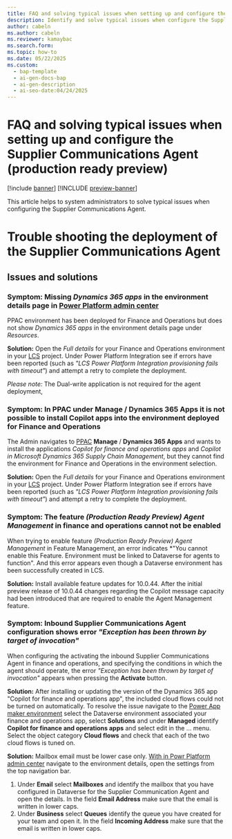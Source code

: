 ```yaml
---
title: FAQ and solving typical issues when setting up and configure the Supplier Communications Agent (production ready preview)
description: Identify and solve typical issues when configure the Supplier Communications Agent in Dynamics 365 Supply Chain Management to streamline vendor communication.
author: cabeln
ms.author: cabeln
ms.reviewer: kamaybac
ms.search.form: 
ms.topic: how-to
ms.date: 05/22/2025
ms.custom:
  - bap-template
  - ai-gen-docs-bap
  - ai-gen-description
  - ai-seo-date:04/24/2025
---
```


# FAQ and solving typical issues when setting up and configure the Supplier Communications Agent (production ready preview)

[!include [banner](../includes/banner.md)]
[!INCLUDE [preview-banner](~/../shared-content/shared/preview-includes/preview-banner.md)]
<!-- KFM: Preview until further notice -->

This article helps to system administrators to solve typical issues when configuring the Supplier Communications Agent.

# Trouble shooting the deployment of the Supplier Communications Agent

## Issues and solutions

### Symptom: Missing *Dynamics 365 apps* in the environment details page in [Power Platform admin center](https://aka.ms/ppac)

PPAC environment has been deployed for Finance and Operations but does not show *Dynamics 365 apps* in the environment details page under *Resources*.

**Solution:** Open the *Full details* for your Finance and Operations environment in your [LCS](https://lcs.dynamics.com/V2) project. Under Power Platform Integration see if errors have been reported (such as *"LCS Power Platform Integration provisioning fails with timeout"*) and attempt a retry to complete the deployment.

*Please note:* The Dual-write application is not required for the agent deployment,

### Symptom: In PPAC under Manage / Dynamics 365 Apps it is not possible to install Copilot apps into the environment deployed for Finance and Operations

The Admin navigates to [PPAC](https://aka.ms/ppac)  **Manage** / **Dynamics 365 Apps** and wants to install the applications *Copilot for finance and operations apps* and *Copilot in Microsoft Dynamics 365 Supply Chain Management*, but they cannot find the environment for Finance and Operations in the environment selection.

**Solution:** Open the *Full details* for your Finance and Operations environment in your [LCS](https://lcs.dynamics.com/V2) project. Under Power Platform Integration see if errors have been reported (such as *"LCS Power Platform Integration provisioning fails with timeout"*) and attempt a retry to complete the deployment.

### Symptom: The feature *(Production Ready Preview) Agent Management* in finance and operations cannot not be enabled

When trying to enable feature *(Production Ready Preview) Agent Management* in Feature Management, an error indicates *"You cannot enable this Feature. Environment must be linked to Dataverse for agents to function". And this error appears even though a Dataverse environment has been successfully created in LCS.

**Solution:** Install available feature updates for 10.0.44. After the initial preview release of 10.0.44 changes regarding the Copilot message capacity had been introduced that are required to enable the Agent Management feature.

### Symptom: Inbound Supplier Communications Agent configuration shows error *"Exception has been thrown by target of invocation"*

When configuring the activating the inbound Supplier Communications Agent in finance and operations, and specifying the conditions in which the agent should operate, the error *"Exception has been thrown by target of invocation"* appears when pressing the **Activate** button.

**Solution:** After installing or updating the version of the Dynamics 365 app "Copilot for finance and operations app", the included cloud flows could not be turned on automatically. To resolve the issue navigate to the [Power App maker environment](https://make.powerapps.com/) select the Dataverse environment associated your finance and operations app, select **Solutions** and under **Managed** identify **Copilot for finance and operations apps** and select edit in the ... menu. Select the object category **Cloud flows** and check that each of the two cloud flows is tuned on.

**Solution:** Mailbox email must be lower case only. [With in Powr Platform admin center](https://aka.ms/PPAC) navigate to the environment details, open the settings from the top navigation bar.

1. Under **Email** select **Mailboxes** and identify the mailbox that you have configured in Dataverse for the Supplier Communication Agent and open the details. In the field **Email Address** make sure that the email is written in lower caps.
1. Under **Business** select **Queues** identify the queue you have created for your team and open it. In the field **Incoming Address** make sure that the email is written in lower caps.
